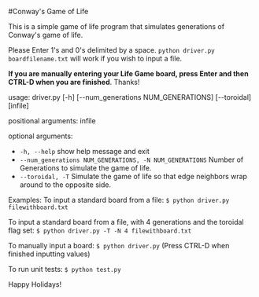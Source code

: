 #Conway's Game of Life

This is a simple game of life program that simulates generations of Conway's game of life.

Please Enter 1's and 0's delimited by a space.
`python driver.py boardfilename.txt` will work if you wish to input a file.

**If you are manually entering your Life Game board, press Enter and then CTRL-D when you are finished**. Thanks!

usage: driver.py [-h] [--num_generations NUM_GENERATIONS] [--toroidal]
                 [infile]


positional arguments:
  infile


optional arguments:
  * `-h, --help`            show help message and exit
  * `--num_generations NUM_GENERATIONS, -N NUM_GENERATIONS`
                            Number of Generations to simulate the game of life.
  * `--toroidal, -T`        Simulate the game of life so that edge neighbors wrap
                            around to the opposite side.


Examples:
To input a standard board from a file:
`$ python driver.py filewithboard.txt`

To input a standard board from a file, with 4 generations and the toroidal flag set:
`$ python driver.py -T -N 4 filewithboard.txt`

To manually input a board:
`$ python driver.py`
(Press CTRL-D when finished inputting values)

To run unit tests:
`$ python test.py`

Happy Holidays!

